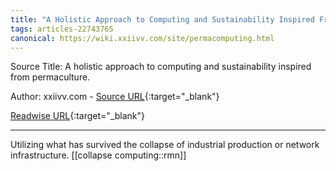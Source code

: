 ```yaml
---
title: "A Holistic Approach to Computing and Sustainability Inspired From Permaculture. (454947544)"
tags: articles-22743765
canonical: https://wiki.xxiivv.com/site/permacomputing.html
---
```


Source Title: A holistic approach to computing and sustainability inspired from permaculture.

Author: xxiivv.com - [Source URL](https://wiki.xxiivv.com/site/permacomputing.html){:target="_blank"}

[Readwise URL](https://readwise.io/open/454947544){:target="_blank"}

---

Utilizing what has survived the collapse of industrial production or network infrastructure.
[[collapse computing::rmn]]
